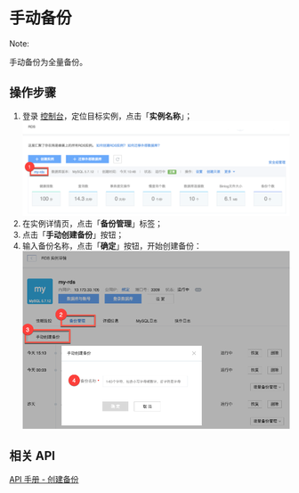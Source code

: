 # 手动备份

<span>Note:</span><div class="alertContent">手动备份为全量备份。</div>

## 操作步骤

1. 登录 [控制台](https://c.163.com/dashboard#/m/rds/)，定位目标实例，点击「**实例名称**」；
![](../../image/使用指南-实例-点击名称.png)
2. 在实例详情页，点击「**备份管理**」标签；
3. 点击「**手动创建备份**」按钮；
4. 输入备份名称，点击「**确定**」按钮，开始创建备份：
![](../../image/使用指南-备份与恢复-手动备份.png)

## 相关 API

[API 手册 - 创建备份](../md.html#!平台服务/RDS/API手册/创建备份.md)